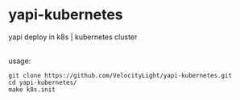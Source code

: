 # yapi-kubernetes

yapi deploy in k8s | kubernetes cluster

</br>usage:
```
git clone https://github.com/VelocityLight/yapi-kubernetes.git
cd yapi-kubernetes/
make k8s.init
```